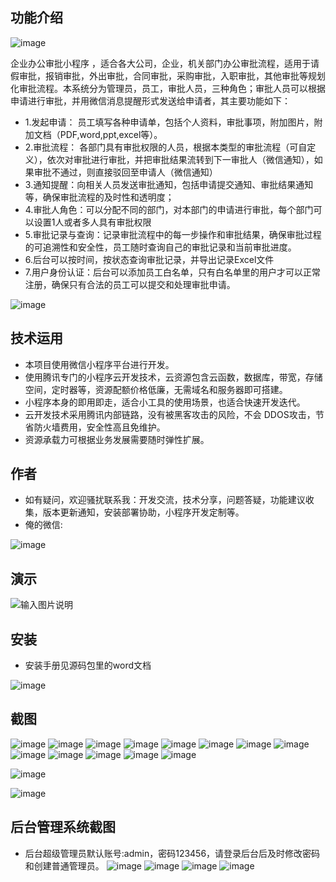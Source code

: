 ## 功能介绍 

![image](https://github.com/yangqian2024/TurboOA/assets/89080542/20440f7e-9011-4d18-91a4-af71e3773ecc)


 企业办公审批小程序 ，适合各大公司，企业，机关部门办公审批流程，适用于请假审批，报销审批，外出审批，合同审批，采购审批，入职审批，其他审批等规划化审批流程。本系统分为管理员，员工，审批人员，三种角色；审批人员可以根据申请进行审批，并用微信消息提醒形式发送给申请者，其主要功能如下： 

- 1.发起申请： 员工填写各种申请单，包括个人资料，审批事项，附加图片，附加文档（PDF,word,ppt,excel等）。
- 2.审批流程： 各部门具有审批权限的人员，根据本类型的审批流程（可自定义），依次对审批进行审批，并把审批结果流转到下一审批人（微信通知），如果审批不通过，则直接驳回至申请人（微信通知）  
- 3.通知提醒：向相关人员发送审批通知，包括申请提交通知、审批结果通知等，确保审批流程的及时性和透明度； 
- 4.审批人角色：可以分配不同的部门，对本部门的申请进行审批，每个部门可以设置1人或者多人具有审批权限
- 5.审批记录与查询：记录审批流程中的每一步操作和审批结果，确保审批过程的可追溯性和安全性，员工随时查询自己的审批记录和当前审批进度。
- 6.后台可以按时间，按状态查询审批记录，并导出记录Excel文件  
- 7.用户身份认证：后台可以添加员工白名单，只有白名单里的用户才可以正常注册，确保只有合法的员工可以提交和处理审批申请。

![image](https://github.com/yangqian2024/TurboOA/assets/89080542/b01a02b9-d4cb-4d9b-a0fd-46d6eef8b86a)



## 技术运用
- 本项目使用微信小程序平台进行开发。
- 使用腾讯专门的小程序云开发技术，云资源包含云函数，数据库，带宽，存储空间，定时器等，资源配额价格低廉，无需域名和服务器即可搭建。
- 小程序本身的即用即走，适合小工具的使用场景，也适合快速开发迭代。
- 云开发技术采用腾讯内部链路，没有被黑客攻击的风险，不会 DDOS攻击，节省防火墙费用，安全性高且免维护。
- 资源承载力可根据业务发展需要随时弹性扩展。  



## 作者
- 如有疑问，欢迎骚扰联系我：开发交流，技术分享，问题答疑，功能建议收集，版本更新通知，安装部署协助，小程序开发定制等。
- 俺的微信: 
 
![image](https://github.com/yangqian2024/TurboOA/assets/89080542/7d72e714-1244-485f-bda1-2b26e62b1db1)



## 演示 

 ![输入图片说明](demo/%E4%BA%8C%E7%BB%B4%E7%A0%81.png)


## 安装

- 安装手册见源码包里的word文档

![image](https://github.com/yangqian2024/TurboOA/assets/89080542/5fc1973f-7929-4b68-b77f-e38007886a80)



## 截图
![image](https://github.com/yangqian2024/TurboOA/assets/89080542/23607244-b72c-476c-bcaf-2f72b52ecb06)
![image](https://github.com/yangqian2024/TurboOA/assets/89080542/1032a0ef-d351-44df-8039-9b3aa37bd503)
![image](https://github.com/yangqian2024/TurboOA/assets/89080542/c8374903-6748-4ddf-b549-18c6d98f2ad2)
![image](https://github.com/yangqian2024/TurboOA/assets/89080542/ee6006ba-11fb-4f55-a9fe-b472fd3f57dd)
![image](https://github.com/yangqian2024/TurboOA/assets/89080542/d77ad6cb-a91f-4faa-b2ac-95217eea3753)
![image](https://github.com/yangqian2024/TurboOA/assets/89080542/6c9c00d8-d2c7-4c47-be43-d65870a9b5a3)
![image](https://github.com/yangqian2024/TurboOA/assets/89080542/edd4465f-2226-4460-b30e-aacc0c2d266d)
![image](https://github.com/yangqian2024/TurboOA/assets/89080542/4390ef08-3400-4599-92ad-593e9c48e0eb)
![image](https://github.com/yangqian2024/TurboOA/assets/89080542/0142d4aa-cc9d-47a7-8ea9-b4ed2dcfa474)
![image](https://github.com/yangqian2024/TurboOA/assets/89080542/a3e11724-1517-490e-b9be-09e138ded436)
![image](https://github.com/yangqian2024/TurboOA/assets/89080542/ce5a4840-91ec-42a5-bf68-e42cdc22168b)
![image](https://github.com/yangqian2024/TurboOA/assets/89080542/685cc7df-3f36-4cf2-9a0c-62306df1aed1)
![image](https://github.com/yangqian2024/TurboOA/assets/89080542/c5a45493-abae-429e-ba00-7dbc979cf763)

![image](https://github.com/yangqian2024/TurboOA/assets/89080542/941adc84-5a38-46e3-85b8-fef82bf637e7)

![image](https://github.com/yangqian2024/TurboOA/assets/89080542/24045625-223a-44bd-a132-27fa0c8070f4)
 

## 后台管理系统截图 
- 后台超级管理员默认账号:admin，密码123456，请登录后台后及时修改密码和创建普通管理员。
![image](https://github.com/yangqian2024/TurboOA/assets/89080542/010bc600-1998-4cdc-97b3-634d8a9ca58c)
![image](https://github.com/yangqian2024/TurboOA/assets/89080542/f64eaed3-4205-442f-801c-c47b49872e00)
![image](https://github.com/yangqian2024/TurboOA/assets/89080542/1e260aaa-3020-4e0d-b0b6-66b7f5688767)
![image](https://github.com/yangqian2024/TurboOA/assets/89080542/2b7efc98-8dc3-436d-8e9e-deecf97f8453)





 
